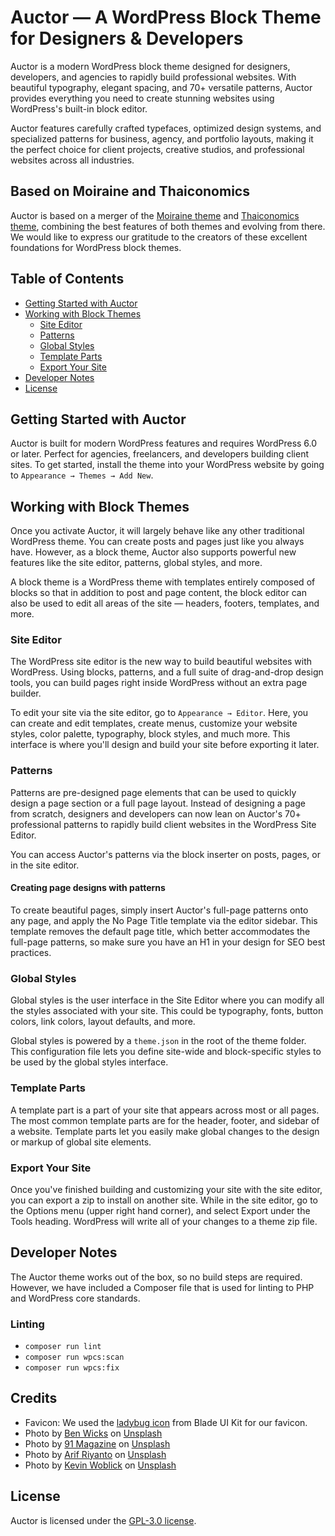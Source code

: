 # Auctor — A WordPress Block Theme for Designers & Developers

Auctor is a modern WordPress block theme designed for designers, developers, and agencies to rapidly build professional websites. With beautiful typography, elegant spacing, and 70+ versatile patterns, Auctor provides everything you need to create stunning websites using WordPress's built-in block editor.

Auctor features carefully crafted typefaces, optimized design systems, and specialized patterns for business, agency, and portfolio layouts, making it the perfect choice for client projects, creative studios, and professional websites across all industries.

## Based on Moiraine and Thaiconomics

Auctor is based on a merger of the [Moiraine theme](https://github.com/imagewize/moiraine) and [Thaiconomics theme](https://github.com/imagewize/thaiconomics), combining the best features of both themes and evolving from there. We would like to express our gratitude to the creators of these excellent foundations for WordPress block themes.

## Table of Contents

- [Getting Started with Auctor](#getting-started-with-auctor)
- [Working with Block Themes](#working-with-block-themes)
  - [Site Editor](#site-editor)
  - [Patterns](#patterns)
  - [Global Styles](#global-styles)
  - [Template Parts](#template-parts)
  - [Export Your Site](#export-your-site)
- [Developer Notes](#developer-notes)
- [License](#license)

## Getting Started with Auctor

Auctor is built for modern WordPress features and requires WordPress 6.0 or later. Perfect for agencies, freelancers, and developers building client sites. To get started, install the theme into your WordPress website by going to `Appearance → Themes → Add New`.

## Working with Block Themes

Once you activate Auctor, it will largely behave like any other traditional WordPress theme. You can create posts and pages just like you always have. However, as a block theme, Auctor also supports powerful new features like the site editor, patterns, global styles, and more. 

A block theme is a WordPress theme with templates entirely composed of blocks so that in addition to post and page content, the block editor can also be used to edit all areas of the site — headers, footers, templates, and more.

### Site Editor

The WordPress site editor is the new way to build beautiful websites with WordPress. Using blocks, patterns, and a full suite of drag-and-drop design tools, you can build pages right inside WordPress without an extra page builder.

To edit your site via the site editor, go to `Appearance → Editor`. Here, you can create and edit templates, create menus, customize your website styles, color palette, typography, block styles, and much more. This interface is where you'll design and build your site before exporting it later.

### Patterns

Patterns are pre-designed page elements that can be used to quickly design a page section or a full page layout. Instead of designing a page from scratch, designers and developers can now lean on Auctor's 70+ professional patterns to rapidly build client websites in the WordPress Site Editor.

You can access Auctor's patterns via the block inserter on posts, pages, or in the site editor. 

#### Creating page designs with patterns

To create beautiful pages, simply insert Auctor's full-page patterns onto any page, and apply the No Page Title template via the editor sidebar. This template removes the default page title, which better accommodates the full-page patterns, so make sure you have an H1 in your design for SEO best practices.

### Global Styles

Global styles is the user interface in the Site Editor where you can modify all the styles associated with your site. This could be typography, fonts, button colors, link colors, layout defaults, and more. 

Global styles is powered by a `theme.json` in the root of the theme folder. This configuration file lets you define site-wide and block-specific styles to be used by the global styles interface.

### Template Parts

A template part is a part of your site that appears across most or all pages. The most common template parts are for the header, footer, and sidebar of a website. Template parts let you easily make global changes to the design or markup of global site elements.

### Export Your Site

Once you've finished building and customizing your site with the site editor, you can export a zip to install on another site. While in the site editor, go to the Options menu (upper right hand corner), and select Export under the Tools heading. WordPress will write all of your changes to a theme zip file.

## Developer Notes

The Auctor theme works out of the box, so no build steps are required. However, we have included a Composer file that is used for linting to PHP and WordPress core standards.

### Linting

- `composer run lint`
- `composer run wpcs:scan`
- `composer run wpcs:fix`

## Credits

- Favicon: We used the [ladybug icon](https://blade-ui-kit.com/blade-icons/mdi-ladybug) from Blade UI Kit for our favicon.
- Photo by <a href="https://unsplash.com/@profwicks?utm_content=creditCopyText&utm_medium=referral&utm_source=unsplash">Ben Wicks</a> on <a href="https://unsplash.com/photos/a-close-up-of-a-book-shelf-rKyV2xZDbDg?utm_content=creditCopyText&utm_medium=referral&utm_source=unsplash">Unsplash</a>
- Photo by <a href="https://unsplash.com/@91magazine?utm_content=creditCopyText&utm_medium=referral&utm_source=unsplash">91 Magazine</a> on <a href="https://unsplash.com/photos/books-near-apple-macbook-near-wall-jW3Yfk2XRT0?utm_content=creditCopyText&utm_medium=referral&utm_source=unsplash">Unsplash</a>
- Photo by <a href="https://unsplash.com/@arifriyanto?utm_content=creditCopyText&utm_medium=referral&utm_source=unsplash">Arif Riyanto</a> on <a href="https://unsplash.com/photos/woman-standing-on-bookstore-UD9nADGj2mc?utm_content=creditCopyText&utm_medium=referral&utm_source=unsplash">Unsplash</a>
- Photo by <a href="https://unsplash.com/@kovah?utm_content=creditCopyText&utm_medium=referral&utm_source=unsplash">Kevin Woblick</a> on <a href="https://unsplash.com/photos/a-number-of-books-on-a-table-with-people-in-the-background-NgPdyZFV29w?utm_content=creditCopyText&utm_medium=referral&utm_source=unsplash">Unsplash</a>

## License

Auctor is licensed under the [GPL-3.0 license](https://www.gnu.org/licenses/gpl-3.0.html).
